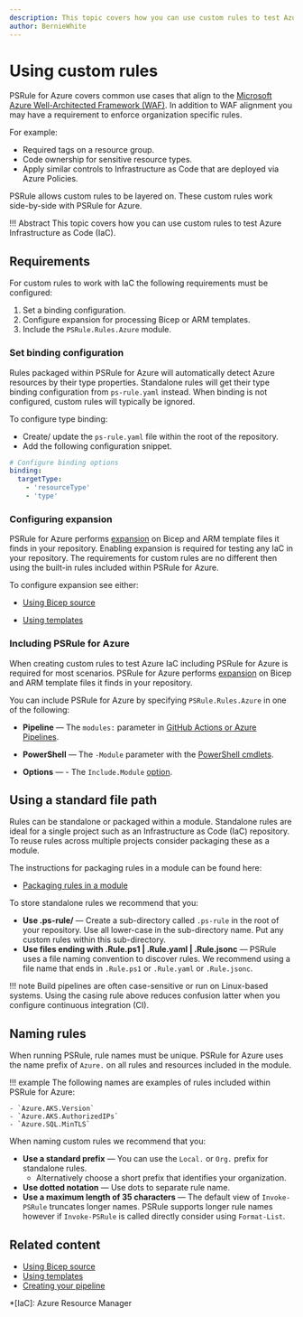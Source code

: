 ```yaml
---
description: This topic covers how you can use custom rules to test Azure Infrastructure as Code.
author: BernieWhite
---
```


# Using custom rules

PSRule for Azure covers common use cases that align to the [Microsoft Azure Well-Architected Framework (WAF)][1].
In addition to WAF alignment you may have a requirement to enforce organization specific rules.

For example:

- Required tags on a resource group.
- Code ownership for sensitive resource types.
- Apply similar controls to Infrastructure as Code that are deployed via Azure Policies.

PSRule allows custom rules to be layered on.
These custom rules work side-by-side with PSRule for Azure.

  [1]: https://learn.microsoft.com/azure/well-architected/

!!! Abstract
    This topic covers how you can use custom rules to test Azure Infrastructure as Code (IaC).

## Requirements

For custom rules to work with IaC the following requirements must be configured:

1. Set a binding configuration.
2. Configure expansion for processing Bicep or ARM templates.
3. Include the `PSRule.Rules.Azure` module.

### Set binding configuration

Rules packaged within PSRule for Azure will automatically detect Azure resources by their type properties.
Standalone rules will get their type binding configuration from `ps-rule.yaml` instead.
When binding is not configured, custom rules will typically be ignored.

To configure type binding:

- Create/ update the `ps-rule.yaml` file within the root of the repository.
- Add the following configuration snippet.

```yaml title="ps-rule.yaml"
# Configure binding options
binding:
  targetType:
    - 'resourceType'
    - 'type'
```

### Configuring expansion

PSRule for Azure performs [expansion][2] on Bicep and ARM template files it finds in your repository.
Enabling expansion is required for testing any IaC in your repository.
The requirements for custom rules are no different then using the built-in rules included within PSRule for Azure.

To configure expansion see either:

- [Using Bicep source](../using-bicep.md)
- [Using templates](../using-templates.md)

  [2]: ../faq.md#what-is-expansion

### Including PSRule for Azure

When creating custom rules to test Azure IaC including PSRule for Azure is required for most scenarios.
PSRule for Azure performs [expansion][2] on Bicep and ARM template files it finds in your repository.

You can include PSRule for Azure by specifying `PSRule.Rules.Azure` in one of the following:

- **Pipeline** &mdash; The `modules:` parameter in [GitHub Actions or Azure Pipelines][3].
- **PowerShell** &mdash; The `-Module` parameter with the [PowerShell cmdlets][4].
- **Options** &mdash; - The `Include.Module` [option][5].

  [3]: ../creating-your-pipeline.md
  [4]: ../creating-your-pipeline.md
  [5]: https://microsoft.github.io/PSRule/v2/concepts/PSRule/en-US/about_PSRule_Options/#includemodule

## Using a standard file path

Rules can be standalone or packaged within a module.
Standalone rules are ideal for a single project such as an Infrastructure as Code (IaC) repository.
To reuse rules across multiple projects consider packaging these as a module.

The instructions for packaging rules in a module can be found here:

- [Packaging rules in a module][6]

To store standalone rules we recommend that you:

- **Use .ps-rule/** &mdash; Create a sub-directory called `.ps-rule` in the root of your repository.
  Use all lower-case in the sub-directory name.
  Put any custom rules within this sub-directory.
- **Use files ending with .Rule.ps1 | .Rule.yaml | .Rule.jsonc** &mdash;
  PSRule uses a file naming convention to discover rules.
  We recommend using a file name that ends in `.Rule.ps1` or `.Rule.yaml` or `.Rule.jsonc`.

!!! note
    Build pipelines are often case-sensitive or run on Linux-based systems.
    Using the casing rule above reduces confusion latter when you configure continuous integration (CI).

  [6]: https://microsoft.github.io/PSRule/stable/authoring/packaging-rules/

## Naming rules

When running PSRule, rule names must be unique.
PSRule for Azure uses the name prefix of `Azure.` on all rules and resources included in the module.

!!! example
    The following names are examples of rules included within PSRule for Azure:

    - `Azure.AKS.Version`
    - `Azure.AKS.AuthorizedIPs`
    - `Azure.SQL.MinTLS`

When naming custom rules we recommend that you:

- **Use a standard prefix** &mdash; You can use the `Local.` or `Org.` prefix for standalone rules.
  - Alternatively choose a short prefix that identifies your organization.
- **Use dotted notation** &mdash; Use dots to separate rule name.
- **Use a maximum length of 35 characters** &mdash; The default view of `Invoke-PSRule` truncates longer names.
  PSRule supports longer rule names however if `Invoke-PSRule` is called directly consider using `Format-List`.

## Related content

- [Using Bicep source](../using-bicep.md)
- [Using templates](../using-templates.md)
- [Creating your pipeline](creating-your-pipeline.md)

*[IaC]: Azure Resource Manager
